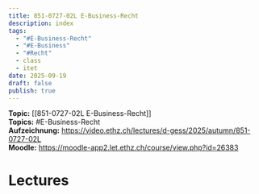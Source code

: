```yaml
---
title: 851-0727-02L E-Business-Recht
description: index
tags:
  - "#E-Business-Recht"
  - "#E-Business"
  - "#Recht"
  - class
  - itet
date: 2025-09-19
draft: false
publish: true
---
```

**Topic:** [[851-0727-02L E-Business-Recht]]  
**Topics:** #E-Business-Recht   
**Aufzeichnung:** https://video.ethz.ch/lectures/d-gess/2025/autumn/851-0727-02L  
**Moodle:** https://moodle-app2.let.ethz.ch/course/view.php?id=26383  

# Lectures
